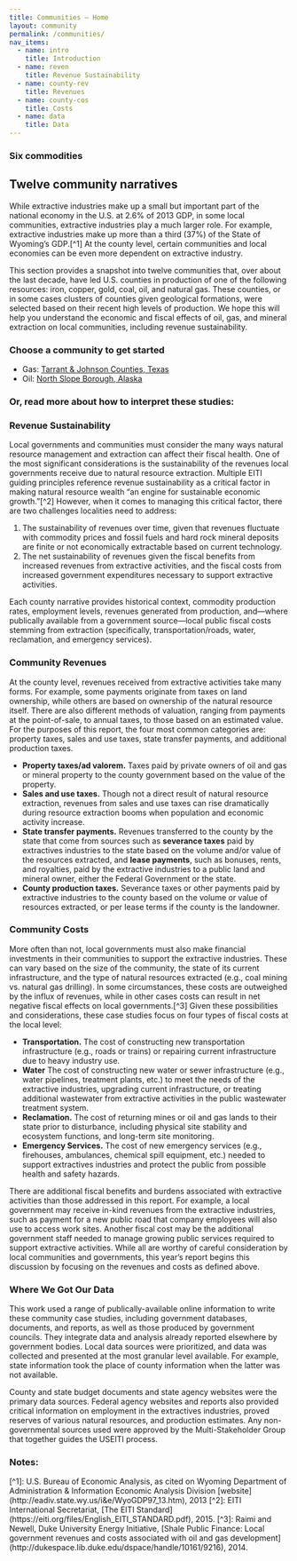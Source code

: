 ```yaml
---
title: Communities – Home
layout: community
permalink: /communities/
nav_items:
  - name: intro
    title: Introduction
  - name: reven
    title: Revenue Sustainability
  - name: county-rev
    title: Revenues
  - name: county-cos
    title: Costs
  - name: data
    title: Data
---
```


<h3 class="communities_content-icon">
  <i class="icon-oil"></i>
  <i class="icon-gas"></i>
  <i class="icon-coal"></i>
  <i class="icon-gold"></i>
  <i class="icon-copper"></i>
  <i class="icon-iron"></i>
  <a name="intro" class="communities_content-heading js-comm_section">Six commodities</a>
</h3>

## Twelve community narratives

While extractive industries make up a small but important part of the national economy in the U.S. at 2.6% of 2013 GDP, in some local communities, extractive industries play a much larger role. For example, extractive industries make up more than a third (37%) of the State of Wyoming’s GDP.[^1] At the county level, certain communities and local economies can be even more dependent on <span class="term" data-term="extractive industry" title="Click to define" tabindex="0">extractive industry<i class="icon-book"></i></span>.

This section provides a snapshot into twelve communities that, over about the last decade, have led U.S. counties in production of one of the following resources: iron, copper, gold, coal, oil, and natural gas. These counties, or in some cases clusters of counties given geological formations, were selected based on their recent high levels of production. We hope this will help you understand the economic and fiscal effects of oil, gas, and mineral extraction on local communities, including revenue sustainability.

### Choose a community to get started

<ul class="communities_content-select">
  <li>Gas: <a href="{{ site.baseurl }}/communities/tar">Tarrant &amp; Johnson Counties, Texas</a></li>
  <li>Oil: <a href="{{ site.baseurl }}/communities/nor">North Slope Borough, Alaska</a></li>
</ul>

### Or, read more about how to interpret these studies:

<h3><a name="reven" class="communities_content-heading js-comm_section">Revenue Sustainability</a></h3>

Local governments and communities must consider the many ways natural resource management and extraction can affect their fiscal health. One of the most significant considerations is the sustainability of the revenues local governments receive due to natural resource extraction. Multiple EITI guiding principles reference revenue sustainability as a critical factor in making natural resource wealth &ldquo;an engine for sustainable economic growth.&rdquo;[^2] However, when it comes to managing this critical factor, there are two challenges localities need to address:

<ol class="decimal list-para">
  <li>The sustainability of revenues over time, given that revenues fluctuate with commodity prices and fossil fuels and hard rock mineral deposits are finite or not economically extractable based on current technology.</li>
  <li>The net sustainability of revenues given the fiscal benefits from increased revenues from extractive activities, and the fiscal costs from increased government expenditures necessary to support extractive activities.</li>
</ol>

Each county narrative provides historical context, commodity production rates, employment levels, revenues generated from production, and—where publically available from a government source—local public fiscal costs stemming from extraction (specifically, transportation/roads, water, reclamation, and emergency services).

<h3 ><a name="county-rev" class="communities_content-heading js-comm_section">Community Revenues</a></h3>

At the county level, revenues received from extractive activities take many forms. For example, some payments originate from taxes on land ownership, while others are based on ownership of the natural resource itself. There are also different methods of valuation, ranging from payments at the point-of-sale, to annual taxes, to those based on an estimated value. For the purposes of this report, the four most common categories are: property taxes, sales and use taxes, state transfer payments, and additional production taxes.

* **Property taxes/ad valorem.** Taxes paid by private owners of oil and gas or mineral property to the county government based on the value of the property.
* **Sales and use taxes.** Though not a direct result of natural resource extraction, revenues from sales and use taxes can rise dramatically during resource extraction booms when population and economic activity increase.
* **State transfer payments.** Revenues transferred to the county by the state that come from sources such as **severance taxes** paid by extractives industries to the state based on the volume and/or value of the resources extracted, and **lease payments**, such as bonuses, rents, and royalties, paid by the extractive industries to a public land and mineral owner, either the Federal Government or the state.
* **County production taxes.** Severance taxes or other payments paid by extractive industries to the county based on the volume or value of resources extracted, or per lease terms if the county is the landowner.

<h3><a name="county-cos" class="communities_content-heading js-comm_section">Community Costs</a></h3>

More often than not, local governments must also make financial investments in their communities to support the extractive industries. These can vary based on the size of the community, the state of its current infrastructure, and the type of natural resources extracted (e.g., coal mining vs. natural gas drilling). In some circumstances, these costs are outweighed by the influx of revenues, while in other cases costs can result in net negative fiscal effects on local governments.[^3] Given these possibilities and considerations, these case studies focus on four types of fiscal costs at the local level:

* **Transportation.** The cost of constructing new transportation infrastructure (e.g., roads or trains) or repairing current infrastructure due to heavy industry use.
* **Water** The cost of constructing new water or sewer infrastructure (e.g., water pipelines, treatment plants, etc.) to meet the needs of the extractive industries, upgrading current infrastructure, or treating additional wastewater from extractive activities in the public wastewater treatment system.
* **Reclamation.** The cost of returning mines or oil and gas lands to their state prior to disturbance, including physical site stability and ecosystem functions, and long-term site monitoring.
* **Emergency Services.** The cost of new emergency services (e.g., firehouses, ambulances, chemical spill equipment, etc.) needed to support extractives industries and protect the public from possible health and safety hazards.

There are additional fiscal benefits and burdens associated with extractive activities than those addressed in this report. For example, a local government may receive in-kind revenues from the extractive industries, such as payment for a new public road that company employees will also use to access work sites. Another fiscal cost may be the additional government staff needed to manage growing public services required to support extractive activities. While all are worthy of careful consideration by local communities and governments, this year’s report begins this discussion by focusing on the revenues and costs as defined above.

<h3><a name="data" class="communities_content-heading js-comm_section">Where We Got Our Data</a></h3>

This work used a range of publically-available online information to write these community case studies, including government databases, documents, and reports, as well as those produced by government councils. They integrate data and analysis already reported elsewhere by government bodies. Local data sources were prioritized, and data was collected and presented at the most granular level available. For example, state information took the place of county information when the latter was not available.

County and state budget documents and state agency websites were the primary data sources. Federal agency websites and reports also provided critical information on employment in the extractives industries, proved reserves of various natural resources, and production estimates. Any non-governmental sources used were approved by the Multi-Stakeholder Group that together guides the USEITI process.

<h3 class="communities_content-heading">Notes:</h3> 
[^1]: U.S. Bureau of Economic Analysis, as cited on Wyoming Department of Administration &amp; Information Economic Analysis Division [website](http://eadiv.state.wy.us/i&e/WyoGDP97_13.htm), 2013
[^2]: EITI International Secretariat, [The EITI Standard](https://eiti.org/files/English_EITI_STANDARD.pdf), 2015.
[^3]: Raimi and Newell, Duke University Energy Initiative, [Shale Public Finance: Local government revenues and costs associated with oil and gas development](http://dukespace.lib.duke.edu/dspace/handle/10161/9216), 2014.
